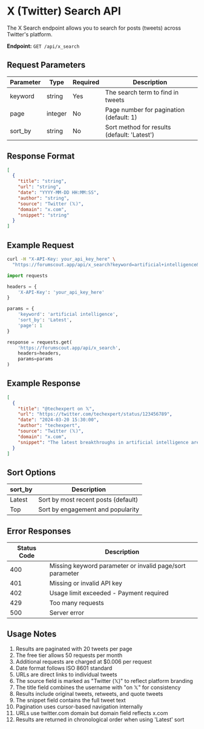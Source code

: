 # X (Twitter) Search API

The X Search endpoint allows you to search for posts (tweets) across Twitter's platform.

**Endpoint:** `GET /api/x_search`

## Request Parameters

| Parameter | Type | Required | Description |
|-----------|------|----------|-------------|
| keyword | string | Yes | The search term to find in tweets |
| page | integer | No | Page number for pagination (default: 1) |
| sort_by | string | No | Sort method for results (default: 'Latest') |

## Response Format

```json
[
  {
    "title": "string",
    "url": "string",
    "date": "YYYY-MM-DD HH:MM:SS",
    "author": "string",
    "source": "Twitter (𝕏)",
    "domain": "x.com",
    "snippet": "string"
  }
]
```

## Example Request

```bash
curl -H "X-API-Key: your_api_key_here" \
  "https://forumscout.app/api/x_search?keyword=artificial+intelligence&sort_by=Latest&page=1"
```

```python
import requests

headers = {
    'X-API-Key': 'your_api_key_here'
}

params = {
    'keyword': 'artificial intelligence',
    'sort_by': 'Latest',
    'page': 1
}

response = requests.get(
    'https://forumscout.app/api/x_search',
    headers=headers,
    params=params
)
```

## Example Response

```json
[
  {
    "title": "@techexpert on 𝕏",
    "url": "https://twitter.com/techexpert/status/123456789",
    "date": "2024-03-20 15:30:00",
    "author": "techexpert",
    "source": "Twitter (𝕏)",
    "domain": "x.com",
    "snippet": "The latest breakthroughs in artificial intelligence are transforming..."
  }
]
```

## Sort Options

| sort_by | Description |
|---------|-------------|
| Latest | Sort by most recent posts (default) |
| Top | Sort by engagement and popularity |

## Error Responses

| Status Code | Description |
|-------------|-------------|
| 400 | Missing keyword parameter or invalid page/sort parameter |
| 401 | Missing or invalid API key |
| 402 | Usage limit exceeded - Payment required |
| 429 | Too many requests |
| 500 | Server error |

## Usage Notes

1. Results are paginated with 20 tweets per page
2. The free tier allows 50 requests per month
3. Additional requests are charged at $0.006 per request
4. Date format follows ISO 8601 standard
5. URLs are direct links to individual tweets
6. The source field is marked as "Twitter (𝕏)" to reflect platform branding
7. The title field combines the username with "on 𝕏" for consistency
8. Results include original tweets, retweets, and quote tweets
9. The snippet field contains the full tweet text
10. Pagination uses cursor-based navigation internally
11. URLs use twitter.com domain but domain field reflects x.com
12. Results are returned in chronological order when using 'Latest' sort 
